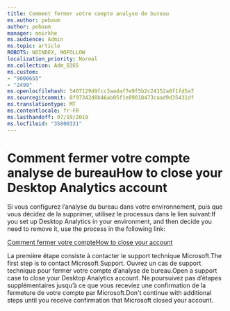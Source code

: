 ```yaml
---
title: Comment fermer votre compte analyse de bureau
ms.author: pebaum
author: pebaum
manager: mnirkhe
ms.audience: Admin
ms.topic: article
ROBOTS: NOINDEX, NOFOLLOW
localization_priority: Normal
ms.collection: Adm_O365
ms.custom:
- "9000655"
- "2499"
ms.openlocfilehash: 5407129d9fcc3aadaf7e9f5b2c24152a8f1fd5a7
ms.sourcegitcommit: 8f97342d8b46ab05f1e89018473caad9d35431df
ms.translationtype: MT
ms.contentlocale: fr-FR
ms.lasthandoff: 07/19/2019
ms.locfileid: "35800331"
---
```

# <a name="how-to-close-your-desktop-analytics-account"></a><span data-ttu-id="d945f-102">Comment fermer votre compte analyse de bureau</span><span class="sxs-lookup"><span data-stu-id="d945f-102">How to close your Desktop Analytics account</span></span>

<span data-ttu-id="d945f-103">Si vous configurez l’analyse du bureau dans votre environnement, puis que vous décidez de la supprimer, utilisez le processus dans le lien suivant:</span><span class="sxs-lookup"><span data-stu-id="d945f-103">If you set up Desktop Analytics in your environment, and then decide you need to remove it, use the process in the following link:</span></span>

[<span data-ttu-id="d945f-104">Comment fermer votre compte</span><span class="sxs-lookup"><span data-stu-id="d945f-104">How to close your account</span></span>](https://docs.microsoft.com/sccm/desktop-analytics/account-close)

<span data-ttu-id="d945f-105">La première étape consiste à contacter le support technique Microsoft.</span><span class="sxs-lookup"><span data-stu-id="d945f-105">The first step is to contact Microsoft Support.</span></span> <span data-ttu-id="d945f-106">Ouvrez un cas de support technique pour fermer votre compte d’analyse de bureau.</span><span class="sxs-lookup"><span data-stu-id="d945f-106">Open a support case to close your Desktop Analytics account.</span></span> <span data-ttu-id="d945f-107">Ne poursuivez pas d’étapes supplémentaires jusqu’à ce que vous receviez une confirmation de la fermeture de votre compte par Microsoft.</span><span class="sxs-lookup"><span data-stu-id="d945f-107">Don't continue with additional steps until you receive confirmation that Microsoft closed your account.</span></span>